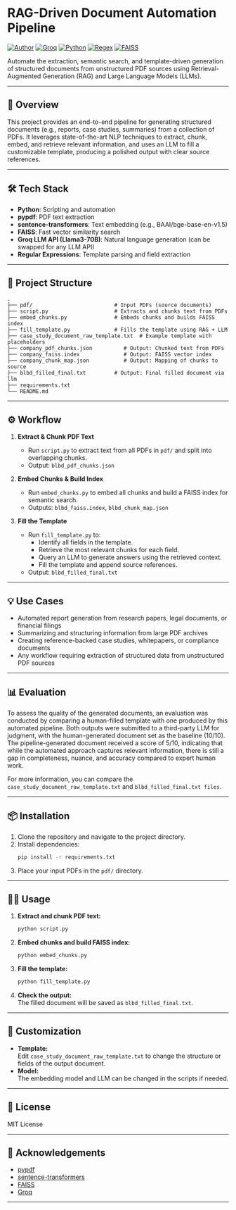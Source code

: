 # RAG-Driven Document Automation Pipeline

[![Author](https://img.shields.io/badge/Author-harshu0117-blue)](https://github.com/harshu0117)
[![Groq](https://img.shields.io/badge/Groq-LLM%20Inference%20Acceleration-red)](https://groq.com/)
[![Python](https://img.shields.io/badge/Python-Programming-blue)](https://www.python.org/)
[![Regex](https://img.shields.io/badge/Regex-Pattern%20Matching-purple)](https://regex101.com/)
[![FAISS](https://img.shields.io/badge/FAISS-Vector%20Search-darkgreen)](https://github.com/facebookresearch/faiss)


Automate the extraction, semantic search, and template-driven generation of structured documents from unstructured PDF sources using Retrieval-Augmented Generation (RAG) and Large Language Models (LLMs).

---

## 🚀 Overview

This project provides an end-to-end pipeline for generating structured documents (e.g., reports, case studies, summaries) from a collection of PDFs. It leverages state-of-the-art NLP techniques to extract, chunk, embed, and retrieve relevant information, and uses an LLM to fill a customizable template, producing a polished output with clear source references.

---

## 🛠️ Tech Stack

- **Python**: Scripting and automation
- **pypdf**: PDF text extraction
- **sentence-transformers**: Text embedding (e.g., BAAI/bge-base-en-v1.5)
- **FAISS**: Fast vector similarity search
- **Groq LLM API (Llama3-70B)**: Natural language generation (can be swapped for any LLM API)
- **Regular Expressions**: Template parsing and field extraction

---

## 📂 Project Structure

```
.
├── pdf/                          # Input PDFs (source documents)
├── script.py                     # Extracts and chunks text from PDFs
├── embed_chunks.py               # Embeds chunks and builds FAISS index
├── fill_template.py              # Fills the template using RAG + LLM
├── case_study_document_raw_template.txt  # Example template with placeholders
├── company_pdf_chunks.json          # Output: Chunked text from PDFs
├── company_faiss.index              # Output: FAISS vector index
├── company_chunk_map.json           # Output: Mapping of chunks to source
├── blbd_filled_final.txt         # Output: Final filled document via llm 
├── requirements.txt              
└── README.md                   
```

---

## ⚙️ Workflow

1. **Extract & Chunk PDF Text**
   - Run `script.py` to extract text from all PDFs in `pdf/` and split into overlapping chunks.
   - Output: `blbd_pdf_chunks.json`

2. **Embed Chunks & Build Index**
   - Run `embed_chunks.py` to embed all chunks and build a FAISS index for semantic search.
   - Outputs: `blbd_faiss.index`, `blbd_chunk_map.json`

3. **Fill the Template**
   - Run `fill_template.py` to:
     - Identify all fields in the template.
     - Retrieve the most relevant chunks for each field.
     - Query an LLM to generate answers using the retrieved context.
     - Fill the template and append source references.
   - Output: `blbd_filled_final.txt`

---

## 💡 Use Cases

- Automated report generation from research papers, legal documents, or financial filings
- Summarizing and structuring information from large PDF archives
- Creating reference-backed case studies, whitepapers, or compliance documents
- Any workflow requiring extraction of structured data from unstructured PDF sources

---

## 📊 Evaluation

To assess the quality of the generated documents, an evaluation was conducted by comparing a human-filled template with one produced by this automated pipeline. Both outputs were submitted to a third-party LLM for judgment, with the human-generated document set as the baseline (10/10). The pipeline-generated document received a score of 5/10, indicating that while the automated approach captures relevant information, there is still a gap in completeness, nuance, and accuracy compared to expert human work.

For more information, you can compare the `case_study_document_raw_template.txt` and `blbd_filled_final.txt files`. 

---

## 📦 Installation

1. Clone the repository and navigate to the project directory.
2. Install dependencies:
   ```bash
   pip install -r requirements.txt
   ```
3. Place your input PDFs in the `pdf/` directory.

---

## 🏃‍♂️ Usage

1. **Extract and chunk PDF text:**
   ```bash
   python script.py
   ```
2. **Embed chunks and build FAISS index:**
   ```bash
   python embed_chunks.py
   ```
3. **Fill the template:**
   ```bash
   python fill_template.py
   ```
4. **Check the output:**  
   The filled document will be saved as `blbd_filled_final.txt`.

---

## 📝 Customization

- **Template:**  
  Edit `case_study_document_raw_template.txt` to change the structure or fields of the output document.
- **Model:**  
  The embedding model and LLM can be changed in the scripts if needed.

---

## 📄 License

MIT License

---

## 🙏 Acknowledgements

- [pypdf](https://pypdf.readthedocs.io/)
- [sentence-transformers](https://www.sbert.net/)
- [FAISS](https://faiss.ai/)
- [Groq](https://groq.com/)

---
